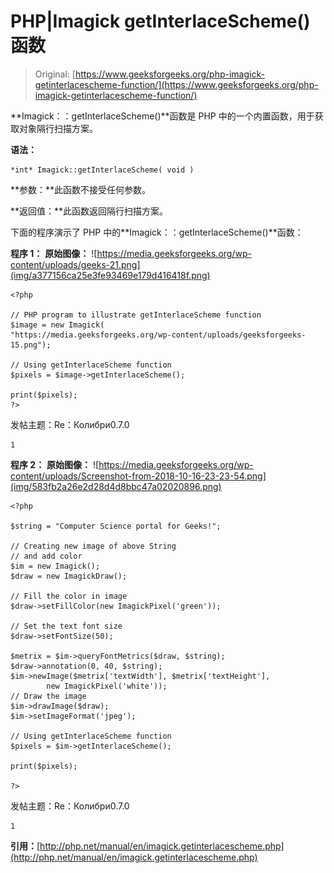 # PHP|Imagick getInterlaceScheme()函数

> Original: [https://www.geeksforgeeks.org/php-imagick-getinterlacescheme-function/](https://www.geeksforgeeks.org/php-imagick-getinterlacescheme-function/)

**Imagick：：getInterlaceScheme()**函数是 PHP 中的一个内置函数，用于获取对象隔行扫描方案。

**语法：**

```
*int* Imagick::getInterlaceScheme( void )
```

**参数：**此函数不接受任何参数。

**返回值：**此函数返回隔行扫描方案。

下面的程序演示了 PHP 中的**Imagick：：getInterlaceScheme()**函数：

**程序 1：**
**原始图像：**
![https://media.geeksforgeeks.org/wp-content/uploads/geeks-21.png](img/a377156ca25e3fe93469e179d416418f.png)

```
<?php

// PHP program to illustrate getInterlaceScheme function
$image = new Imagick(
"https://media.geeksforgeeks.org/wp-content/uploads/geeksforgeeks-15.png");

// Using getInterlaceScheme function
$pixels = $image->getInterlaceScheme();

print($pixels);
?>
```

发帖主题：Re：Колибри0.7.0

```
1

```

**程序 2：**
**原始图像：**
![https://media.geeksforgeeks.org/wp-content/uploads/Screenshot-from-2018-10-16-23-23-54.png](img/583fb2a26e2d28d4d8bbc47a02020896.png)

```
<?php 

$string = "Computer Science portal for Geeks!"; 

// Creating new image of above String 
// and add color
$im = new Imagick(); 
$draw = new ImagickDraw(); 

// Fill the color in image 
$draw->setFillColor(new ImagickPixel('green')); 

// Set the text font size 
$draw->setFontSize(50); 

$metrix = $im->queryFontMetrics($draw, $string); 
$draw->annotation(0, 40, $string); 
$im->newImage($metrix['textWidth'], $metrix['textHeight'], 
        new ImagickPixel('white')); 
// Draw the image         
$im->drawImage($draw); 
$im->setImageFormat('jpeg'); 

// Using getInterlaceScheme function
$pixels = $im->getInterlaceScheme();

print($pixels);

?>
```

发帖主题：Re：Колибри0.7.0

```
1

```

**引用：**[http://php.net/manual/en/imagick.getinterlacescheme.php](http://php.net/manual/en/imagick.getinterlacescheme.php)